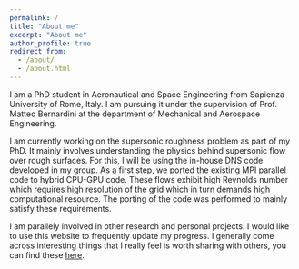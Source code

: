 ```yaml
---
permalink: /
title: "About me"
excerpt: "About me"
author_profile: true
redirect_from: 
  - /about/
  - /about.html
---
```

I am a PhD student in Aeronautical and Space Engineering from Sapienza University of Rome, Italy. I am pursuing it under the supervision of Prof. Matteo Bernardini at the department of Mechanical and Aerospace Engineering.

I am currently working on the supersonic roughness problem as part of my PhD. It mainly involves understanding the physics behind supersonic flow over rough surfaces. For this, I will be using the in-house DNS code developed in my group. As a first step, we ported the existing MPI parallel code to hybrid CPU-GPU code. These flows exhibit high Reynolds number which requires high resolution of the grid which in turn demands high computational resource. The porting of the code was performed to mainly satisfy these requirements.

I am parallely involved in other research and personal projects. I would like to use this website to frequently update my progress. I generally come across interesting things that I really feel is worth sharing with others, you can find these [here](others). 
